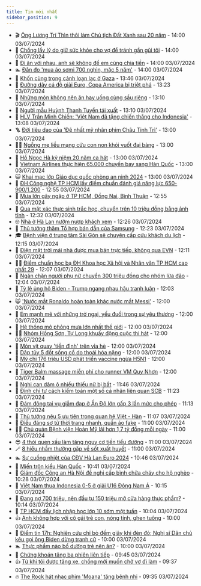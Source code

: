 ```yaml
---
title: Tim mới nhất
sidebar_position: 9
---
```


<!-- vnexpress-tin-moi-nhat:START -->
- 🎬 [Ông Lương Trí Thìn thôi làm Chủ tịch Đất Xanh sau 20 năm](https://vnexpress.net/ong-luong-tri-thin-thoi-lam-chu-tich-dat-xanh-sau-20-nam-4765848.html) - 14:00 03/07/2024
- 🐎 [Chồng lấy lý do giữ sức khỏe cho vợ để tránh gần gũi tôi](https://vnexpress.net/chong-lay-ly-do-giu-suc-khoe-cho-vo-de-tranh-gan-gui-toi-4765780.html) - 14:00 03/07/2024
- 🦍 [Đi ăn với nhau, anh sẽ không để em cùng chia tiền](https://vnexpress.net/di-an-voi-nhau-anh-se-khong-de-em-cung-chia-tien-4765607.html) - 14:00 03/07/2024
- 🏊 [Đắn đo &#39;mua áo sơmi 700 nghìn, mặc 5 năm&#39;](https://vnexpress.net/dan-do-mua-ao-somi-700-nghin-mac-5-nam-4765335.html) - 14:00 03/07/2024
- 🎊 [Khốn cùng trong cảnh loạn lạc ở Gaza](https://vnexpress.net/khon-cung-trong-canh-loan-lac-o-gaza-4765358.html) - 13:46 03/07/2024
- 🎃 [Đường dây cá độ giải Euro, Copa America bị triệt phá](https://vnexpress.net/duong-day-ca-do-giai-euro-copa-america-bi-triet-pha-4765859.html) - 13:23 03/07/2024
- 🧰 [Những món không nên ăn hay uống cùng sầu riêng](https://vnexpress.net/nhung-mon-khong-nen-an-hay-uong-cung-sau-rieng-4764816.html) - 13:10 03/07/2024
- 🔭 [Người mẫu Huỳnh Thanh Tuyền tái xuất](https://vnexpress.net/nguoi-mau-huynh-thanh-tuyen-tai-xuat-4765827.html) - 13:10 03/07/2024
- 🫶 [HLV Trần Minh Chiến: &#39;Việt Nam đã tặng chiến thắng cho Indonesia&#39;](https://vnexpress.net/hlv-tran-minh-chien-viet-nam-da-tang-chien-thang-cho-indonesia-4765857.html) - 13:08 03/07/2024
- 🪜 [Đời tiêu dao của &#39;Đệ nhất mỹ nhân phim Châu Tinh Trì&#39;](https://vnexpress.net/doi-tieu-dao-cua-de-nhat-my-nhan-phim-chau-tinh-tri-4765758.html) - 13:00 03/07/2024
- 👨‍🏫 [Ngỗng mẹ liều mạng cứu con non khỏi vuốt đại bàng](https://vnexpress.net/ngong-me-lieu-mang-cuu-con-non-khoi-vuot-dai-bang-4765460.html) - 13:00 03/07/2024
- 🎊 [Hồ Ngọc Hà kỷ niệm 20 năm ca hát](https://vnexpress.net/ho-ngoc-ha-ky-niem-20-nam-ca-hat-4765800.html) - 13:00 03/07/2024
- 🎊 [Vietnam Airlines thực hiện 65.000 chuyến bay sang Hàn Quốc](https://vnexpress.net/vietnam-airlines-thuc-hien-65-000-chuyen-bay-sang-han-quoc-4765821.html) - 13:00 03/07/2024
- 😺 [Khai mạc lớp Giáo dục quốc phòng an ninh 2024](https://vnexpress.net/khai-mac-lop-giao-duc-quoc-phong-an-ninh-2024-4764896.html) - 13:00 03/07/2024
- 🐘 [ĐH Công nghệ TP HCM lấy điểm chuẩn đánh giá năng lực 650-900/1.200](https://vnexpress.net/diem-chuan-danh-gia-nang-luc-dai-hoc-cong-nghe-tp-hcm-hutech-2024-4765849.html) - 12:55 03/07/2024
- 🌁 [Mưa lớn gây ngập ở TP HCM, Đồng Nai, Bình Thuận](https://vnexpress.net/mua-lon-gay-ngap-o-tp-hcm-dong-nai-binh-thuan-4765852.html) - 12:55 03/07/2024
- 🐲 [Qua mặt xác thực sinh trắc học, chuyển trên 10 triệu đồng bằng ảnh tĩnh](https://vnexpress.net/dung-anh-tinh-qua-mat-xac-thuc-sinh-trac-hoc-tren-app-ngan-hang-4765838.html) - 12:32 03/07/2024
- 🤓 [Nhà ở Hà Lan nườm nượp khách xem](https://vnexpress.net/nha-o-ha-lan-nuom-nuop-khach-xem-4765830.html) - 12:26 03/07/2024
- 💪 [Thủ tướng thăm Tổ hợp bán dẫn của Samsung](https://vnexpress.net/thu-tuong-tham-to-hop-ban-dan-cua-samsung-4765836.html) - 12:23 03/07/2024
- 🎓 [Bệnh viện ở trung tâm Sài Gòn sẽ chuyên cấp cứu khách du lịch](https://vnexpress.net/benh-vien-o-trung-tam-sai-gon-se-chuyen-cap-cuu-khach-du-lich-4765806.html) - 12:15 03/07/2024
- 🫣 [Điện mặt trời mái nhà được mua bán trực tiếp, không qua EVN](https://vnexpress.net/dien-mat-troi-mai-nha-duoc-mua-ban-truc-tiep-khong-qua-evn-4765844.html) - 12:11 03/07/2024
- 🧑‍💻 [Điểm chuẩn học bạ ĐH Khoa học Xã hội và Nhân văn TP HCM cao nhất 29](https://vnexpress.net/diem-chuan-danh-gia-nang-luc-dai-hoc-khoa-hoc-xa-hoi-va-nhan-van-tp-hcm-2024-4765834.html) - 12:07 03/07/2024
- 🐲 [Ngăn chặn người phụ nữ chuyển 300 triệu đồng cho nhóm lừa đảo](https://vnexpress.net/ngan-chan-nguoi-phu-nu-chuyen-300-trieu-dong-cho-nhom-lua-dao-4765811.html) - 12:04 03/07/2024
- 🌝 [Tỷ lệ ủng hộ Biden - Trump ngang nhau hậu tranh luận](https://vnexpress.net/ty-le-ung-ho-biden-trump-ngang-nhau-hau-tranh-luan-4765825.html) - 12:03 03/07/2024
- 😺 [&#39;Nước mắt Ronaldo hoàn toàn khác nước mắt Messi&#39;](https://vnexpress.net/nuoc-mat-ronaldo-hoan-toan-khac-nuoc-mat-messi-4765710.html) - 12:00 03/07/2024
- 🐎 [Em mạnh mẽ với những trở ngại, yếu đuối trong sự yêu thương](https://vnexpress.net/em-manh-me-voi-nhung-tro-ngai-yeu-duoi-trong-su-yeu-thuong-4765608.html) - 12:00 03/07/2024
- 🎡 [Hệ thống mô phỏng mưa lớn nhất thế giới](https://vnexpress.net/he-thong-mo-phong-mua-lon-nhat-the-gioi-4765058.html) - 12:00 03/07/2024
- 👨‍🏫 [Nhóm Hồng Sơn, Tự Long khuấy động cuộc thi hát](https://vnexpress.net/nhom-hong-son-tu-long-khuay-dong-cuoc-thi-hat-4765734.html) - 12:00 03/07/2024
- 🦆 [Món vịt quay &#39;tiền đình&#39; trên vỉa hè](https://vnexpress.net/mon-vit-quay-tien-dinh-tren-via-he-4763762.html) - 12:00 03/07/2024
- 🚦 [Dập tủy 5 đốt sống cổ do thoái hóa nặng](https://vnexpress.net/dap-tuy-5-dot-song-co-do-thoai-hoa-nang-4765749.html) - 12:00 03/07/2024
- 💫 [Mỹ chi 176 triệu USD phát triển vaccine ngừa H5N1](https://vnexpress.net/my-chi-176-trieu-usd-phat-trien-vaccine-ngua-h5n1-4765480.html) - 12:00 03/07/2024
- 🎉 [Tiger Balm massage miễn phí cho runner VM Quy Nhơn](https://vnexpress.net/tiger-balm-massage-mien-phi-cho-runner-vm-quy-nhon-4762540.html) - 12:00 03/07/2024
- 🌋 [Nghi can dâm ô nhiều thiếu nữ bị bắt](https://vnexpress.net/nghi-can-dam-o-nhieu-thieu-nu-bi-bat-4765790.html) - 11:46 03/07/2024
- 🤖 [Đình chỉ tư cách kiểm toán một số cá nhân liên quan SCB](https://vnexpress.net/ky-luat-kiem-toan-vien-deloitte-lien-quan-toi-scb-4765819.html) - 11:23 03/07/2024
- 🦏 [Đám đông tại vụ giẫm đạp ở Ấn Độ lớn gấp 3 lần mức cho phép](https://vnexpress.net/dam-dong-tai-vu-giam-dap-o-an-do-lon-gap-3-lan-muc-cho-phep-4765727.html) - 11:13 03/07/2024
- 🦩 [Thủ tướng nêu 5 ưu tiên trong quan hệ Việt - Hàn](https://vnexpress.net/thu-tuong-neu-5-uu-tien-trong-quan-he-viet-han-4765798.html) - 11:07 03/07/2024
- 👺 [Điều đáng sợ từ thời trang nhanh, quần áo fake](https://vnexpress.net/dieu-dang-so-tu-thoi-trang-nhanh-quan-ao-fake-4765732.html) - 11:00 03/07/2024
- 🧑‍🏫 [Chủ quản Bệnh viện Hoàn Mỹ lãi hơn 1,7 tỷ đồng mỗi ngày](https://vnexpress.net/benh-vien-hoan-my-lai-lon-nam-2023-4765719.html) - 11:00 03/07/2024
- 😎 [4 thói quen xấu làm tăng nguy cơ tiền tiểu đường](https://vnexpress.net/4-thoi-quen-xau-lam-tang-nguy-co-tien-tieu-duong-4765692.html) - 11:00 03/07/2024
- 🪄 [8 hiểu nhầm thường gặp về sốt xuất huyết](https://vnexpress.net/8-hieu-nham-thuong-gap-ve-sot-xuat-huyet-4765193.html) - 11:00 03/07/2024
- 🏊 [Sự cuồng nhiệt của CĐV Hà Lan Euro 2024](https://vnexpress.net/su-cuong-nhiet-cua-cdv-ha-lan-euro-2024-4765829.html) - 10:46 03/07/2024
- 💃 [Miến trộn kiểu Hàn Quốc](https://vnexpress.net/mien-tron-kieu-han-quoc-4765764.html) - 10:41 03/07/2024
- 🦆 [Giám đốc Công an Hà Nội đề nghị cấp bình chữa cháy cho hộ nghèo](https://vnexpress.net/giam-doc-cong-an-ha-noi-de-nghi-cap-binh-chua-chay-cho-ho-ngheo-4765783.html) - 10:28 03/07/2024
- 🎊 [Việt Nam thua Indonesia 0-5 ở giải U16 Đông Nam Á](https://vnexpress.net/viet-nam-thua-indonesia-0-5-o-giai-u16-dong-nam-a-4765805.html) - 10:15 03/07/2024
- 👺 [Đang nợ 700 triệu, nên đầu tư 150 triệu mở cửa hàng thực phẩm?](https://vnexpress.net/dang-no-700-trieu-nen-dau-tu-150-trieu-mo-cua-hang-thuc-pham-4765795.html) - 10:14 03/07/2024
- 🎡 [TP HCM đẩy lịch nhập học lớp 10 sớm một tuần](https://vnexpress.net/huong-dan-nhap-hoc-lop-10-cong-lap-tp-hcm-nam-2024-4765778.html) - 10:04 03/07/2024
- 👍 [Anh không hợp với cô gái trẻ con, nóng tính, ghen tuông](https://vnexpress.net/anh-khong-hop-voi-co-gai-tre-con-nong-tinh-ghen-tuong-4765609.html) - 10:00 03/07/2024
- 🐎 [Điểm tin 17h: Nghiên cứu chỉ bỏ đếm giây khi đèn đỏ; Nghị sĩ Dân chủ kêu gọi ông Biden dừng tranh cử](https://vnexpress.net/diem-tin-17h-nghien-cuu-chi-bo-dem-giay-khi-den-do-nghi-si-dan-chu-keu-goi-ong-biden-dung-tranh-cu-4765803.html) - 10:00 03/07/2024
- 🏊 [Thực phẩm nào bổ dưỡng trẻ nên ăn?](https://vnexpress.net/thuc-pham-nao-bo-duong-tre-nen-an-4765725.html) - 10:00 03/07/2024
- 🦩 [Chứng khoán tăng ba phiên liên tiếp](https://vnexpress.net/chung-khoan-hom-nay-3-7-tang-ba-phien-lien-tiep-4765789.html) - 09:45 03/07/2024
- 👍 [Từ khi tôi được tặng xe, chồng mới muốn chở vợ đi làm](https://vnexpress.net/tu-khi-toi-duoc-tang-xe-chong-moi-muon-cho-vo-di-lam-4765738.html) - 09:37 03/07/2024
- 🔥 [The Rock hát nhạc phim &#39;Moana&#39; tặng bệnh nhi](https://vnexpress.net/the-rock-hat-nhac-phim-moana-tang-benh-nhi-4765681.html) - 09:35 03/07/2024<!-- vnexpress-tin-moi-nhat:END -->
